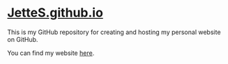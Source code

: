 # [JetteS.github.io](https://JetteS.github.io/)

This is my GitHub repository for creating and hosting my personal website on GitHub.

You can find my website [here](https://JetteS.github.io/).